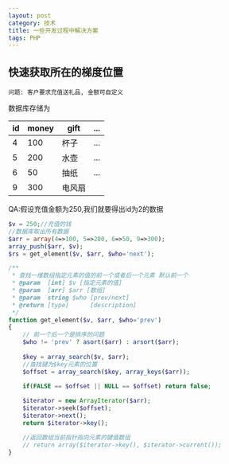 ```yaml
---
layout: post
category: 技术
title: 一些开发过程中解决方案
tags: PHP
---
```

## 快速获取所在的梯度位置
`问题: 客户要求充值送礼品, 金额可自定义`

数据库存储为

| id  | money | gift   | ... |
| --- | ----- | ------ | --- |
| 4   | 100   | 杯子   | ... |
| 5   | 200   | 水壶   | ... |
| 6   | 50    | 抽纸   | ... |
| 9   | 300   | 电风扇 |     |

QA:假设充值金额为250,我们就要得出id为2的数据
```php
$v = 250;//充值的钱
//数据库取出所有数据
$arr = array(4=>100, 5=>200, 6=>50, 9=>300);
array_push($arr, $v);
$rs = get_element($v, $arr, $who='next');

/**
 * 查找一维数组指定元素的值的前一个或者后一个元素 默认前一个
 * @param  [int] $v [指定元素的值]
 * @param  [arr] $arr [数组]
 * @param  string $who [prev/next]
 * @return [type]      [description]
 */
function get_element($v, $arr, $who='prev')
{
	// 前一个后一个是排序的问题
    $who != 'prev' ? asort($arr) : arsort($arr);
    
    $key = array_search($v, $arr);
    //查找键为$key元素的位置
    $offset = array_search($key, array_keys($arr));
    
    if(FALSE == $offset || NULL == $offset) return false;

    $iterator = new ArrayIterator($arr);
    $iterator->seek($offset);
    $iterator->next();
    return $iterator->key();

    //返回数组当前指针指向元素的键值数组
    // return array($iterator->key(), $iterator->current());
} 
```
